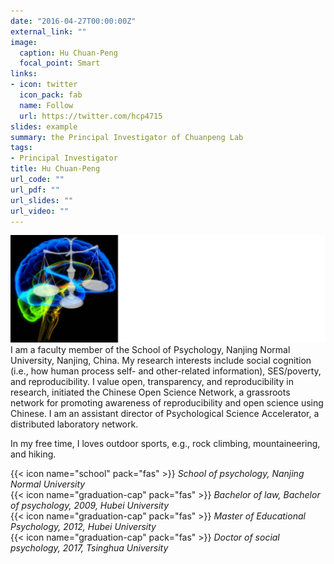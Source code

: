 ```yaml
---
date: "2016-04-27T00:00:00Z"
external_link: ""
image:
  caption: Hu Chuan-Peng
  focal_point: Smart
links:
- icon: twitter
  icon_pack: fab
  name: Follow
  url: https://twitter.com/hcp4715
slides: example
summary: the Principal Investigator of Chuanpeng Lab
tags:
- Principal Investigator
title: Hu Chuan-Peng
url_code: ""
url_pdf: ""
url_slides: ""
url_video: ""
---
```

![](images/hcp1.png)
I am a faculty member of the School of Psychology, Nanjing Normal University, Nanjing, China. My research interests include social cognition (i.e., how human process self- and other-related information), SES/poverty, and reproducibility. I value open, transparency, and reproducibility in research, initiated the Chinese Open Science Network, a grassroots network for promoting awareness of reproducibility and open science using Chinese. I am an assistant director of Psychological Science Accelerator, a distributed laboratory network.  

In my free time, I loves outdoor sports, e.g., rock climbing, mountaineering, and hiking.  

{{< icon name="school" pack="fas" >}} _School of psychology, Nanjing Normal University_  
{{< icon name="graduation-cap" pack="fas" >}} _Bachelor of law, Bachelor of psychology, 2009, Hubei University_  
{{< icon name="graduation-cap" pack="fas" >}} _Master of Educational Psychology, 2012, Hubei University_  
{{< icon name="graduation-cap" pack="fas" >}} _Doctor of social psychology, 2017, Tsinghua University_  

